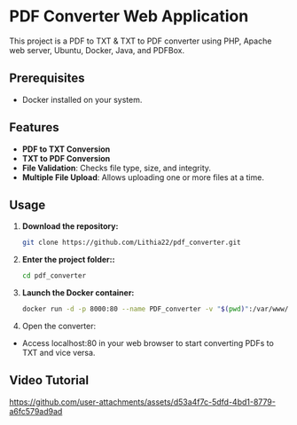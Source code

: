 # PDF Converter Web Application

This project is a PDF to TXT & TXT to PDF converter using PHP, Apache web server, Ubuntu, Docker, Java, and PDFBox.

## Prerequisites

- Docker installed on your system.

## Features

- **PDF to TXT Conversion**
- **TXT to PDF Conversion**
- **File Validation**: Checks file type, size, and integrity.
- **Multiple File Upload**: Allows uploading one or more files at a time.

## Usage

1. **Download the repository:**
   ```bash
   git clone https://github.com/Lithia22/pdf_converter.git
2. **Enter the project folder::**
   ```bash
   cd pdf_converter
3. **Launch the Docker container:**
   ```bash
   docker run -d -p 8000:80 --name PDF_converter -v "$(pwd)":/var/www/html php:apache
4. Open the converter:

- Access localhost:80 in your web browser to start converting PDFs to TXT and vice versa.

## Video Tutorial

https://github.com/user-attachments/assets/d53a4f7c-5dfd-4bd1-8779-a6fc579ad9ad


